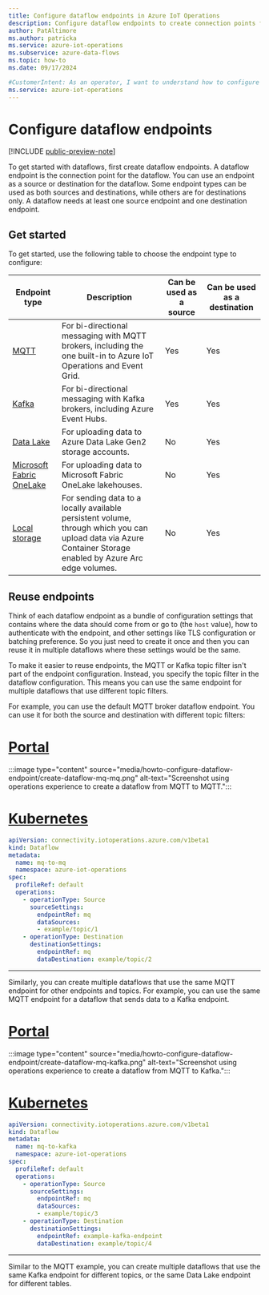 ```yaml
---
title: Configure dataflow endpoints in Azure IoT Operations
description: Configure dataflow endpoints to create connection points for data sources.
author: PatAltimore
ms.author: patricka
ms.service: azure-iot-operations
ms.subservice: azure-data-flows
ms.topic: how-to
ms.date: 09/17/2024

#CustomerIntent: As an operator, I want to understand how to configure source and destination endpoints so that I can create a dataflow.
ms.service: azure-iot-operations
---
```


# Configure dataflow endpoints

[!INCLUDE [public-preview-note](../includes/public-preview-note.md)]

To get started with dataflows, first create dataflow endpoints. A dataflow endpoint is the connection point for the dataflow. You can use an endpoint as a source or destination for the dataflow. Some endpoint types can be used as both sources and destinations, while others are for destinations only. A dataflow needs at least one source endpoint and one destination endpoint.

## Get started

To get started, use the following table to choose the endpoint type to configure:

| Endpoint type | Description | Can be used as a source | Can be used as a destination |
|---------------|-------------|-------------------------|------------------------------|
| [MQTT](howto-configure-mqtt-endpoint.md) | For bi-directional messaging with MQTT brokers, including the one built-in to Azure IoT Operations and Event Grid. | Yes | Yes |
| [Kafka](howto-configure-kafka-endpoint.md) | For bi-directional messaging with Kafka brokers, including Azure Event Hubs. | Yes | Yes |
| [Data Lake](howto-configure-adlsv2-endpoint.md) | For uploading data to Azure Data Lake Gen2 storage accounts. | No | Yes |
| [Microsoft Fabric OneLake](howto-configure-fabric-endpoint.md) | For uploading data to Microsoft Fabric OneLake lakehouses. | No | Yes |
| [Local storage](howto-configure-local-storage-endpoint.md) | For sending data to a locally available persistent volume, through which you can upload data via Azure Container Storage enabled by Azure Arc edge volumes. | No | Yes |

## Reuse endpoints

Think of each dataflow endpoint as a bundle of configuration settings that contains where the data should come from or go to (the `host` value), how to authenticate with the endpoint, and other settings like TLS configuration or batching preference. So you just need to create it once and then you can reuse it in multiple dataflows where these settings would be the same.

To make it easier to reuse endpoints, the MQTT or Kafka topic filter isn't part of the endpoint configuration. Instead, you specify the topic filter in the dataflow configuration. This means you can use the same endpoint for multiple dataflows that use different topic filters. 

For example, you can use the default MQTT broker dataflow endpoint. You can use it for both the source and destination with different topic filters:

# [Portal](#tab/portal)

:::image type="content" source="media/howto-configure-dataflow-endpoint/create-dataflow-mq-mq.png" alt-text="Screenshot using operations experience to create a dataflow from MQTT to MQTT.":::

# [Kubernetes](#tab/kubernetes)

```yaml
apiVersion: connectivity.iotoperations.azure.com/v1beta1
kind: Dataflow
metadata:
  name: mq-to-mq
  namespace: azure-iot-operations
spec:
  profileRef: default
  operations:
    - operationType: Source
      sourceSettings:
        endpointRef: mq
        dataSources:
        - example/topic/1
    - operationType: Destination
      destinationSettings:
        endpointRef: mq
        dataDestination: example/topic/2
```

---

Similarly, you can create multiple dataflows that use the same MQTT endpoint for other endpoints and topics. For example, you can use the same MQTT endpoint for a dataflow that sends data to a Kafka endpoint.

# [Portal](#tab/portal)

:::image type="content" source="media/howto-configure-dataflow-endpoint/create-dataflow-mq-kafka.png" alt-text="Screenshot using operations experience to create a dataflow from MQTT to Kafka.":::

# [Kubernetes](#tab/kubernetes)

```yaml
apiVersion: connectivity.iotoperations.azure.com/v1beta1
kind: Dataflow
metadata:
  name: mq-to-kafka
  namespace: azure-iot-operations
spec:
  profileRef: default
  operations:
    - operationType: Source
      sourceSettings:
        endpointRef: mq
        dataSources:
        - example/topic/3
    - operationType: Destination
      destinationSettings:
        endpointRef: example-kafka-endpoint
        dataDestination: example/topic/4
```

---

Similar to the MQTT example, you can create multiple dataflows that use the same Kafka endpoint for different topics, or the same Data Lake endpoint for different tables.
